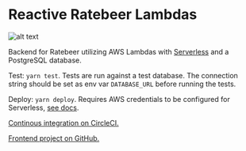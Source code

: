 # Reactive Ratebeer Lambdas

![alt text](https://circleci.com/gh/topisark/reactive-ratebeer-lambdas.png?&style=shield "CircleCI status")

Backend for Ratebeer utilizing AWS Lambdas with [Serverless](https://github.com/serverless/serverless) and a PostgreSQL database.

Test: `yarn test`. Tests are run against a test database. The connection string should be set as env var `DATABASE_URL` before running the tests.

Deploy: `yarn deploy`. Requires AWS credentials to be configured for Serverless, [see docs](https://serverless.com/framework/docs/providers/aws/guide/credentials/).

[Continous integration on CircleCI.](https://circleci.com/gh/topisark/reactive-ratebeer-lambdas)

[Frontend project on GitHub.](https://github.com/topisark/reactive-ratebeer)
